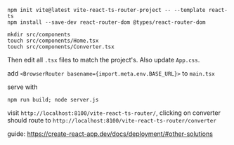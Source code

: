```
npm init vite@latest vite-react-ts-router-project -- --template react-ts
npm install --save-dev react-router-dom @types/react-router-dom

mkdir src/components
touch src/components/Home.tsx
touch src/components/Converter.tsx
```

Then edit all `.tsx` files to match the project's. Also update `App.css`.

add `<BrowserRouter basename={import.meta.env.BASE_URL}>` to `main.tsx`

serve with

```
npm run build; node server.js
```

visit `http://localhost:8100/vite-react-ts-router/`, clicking on converter should route to `http://localhost:8100/vite-react-ts-router/converter`

guide:
https://create-react-app.dev/docs/deployment/#other-solutions

